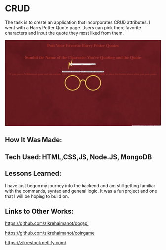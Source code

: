# CRUD

The task is to create an application that incorporates CRUD attributes. I went with a Harry Potter Quote page. Users can pick there favorite characters and input the quote they most liked from them.

![harry potter quote page](me.png)

## How It Was Made:

## Tech Used: HTML,CSS,JS, Node.JS, MongoDB

## Lessons Learned:

I have just begun my journey into the backend and am still getting familiar with the commands, syntax and general logic. It was a fun project and one that I will be hoping to build on.

## Links to Other Works:


https://github.com/zikrehaimanot/dogapi

https://github.com/zikrehaimanot/coingame

https://zikrestock.netlify.com/
